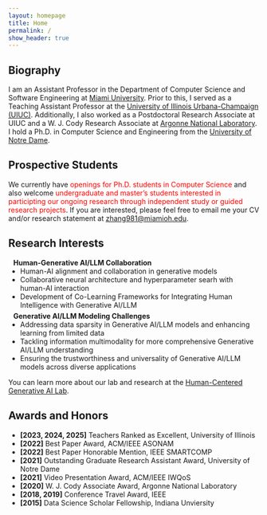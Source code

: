 ```yaml
---
layout: homepage
title: Home
permalink: /
show_header: true
---
```


## Biography


I am an Assistant Professor in the Department of Computer Science and Software Engineering at [Miami University](https://miamioh.edu/). Prior to this, I served as a Teaching Assistant Professor at the [University of Illinois Urbana-Champaign (UIUC)](https://illinois.edu/). Additionally, I also worked as a Postdoctoral Research Associate at UIUC and a W. J. Cody Research Associate at [Argonne National Laboratory](https://www.anl.gov/). I hold a Ph.D. in Computer Science and Engineering from the [University of Notre Dame](https://www.nd.edu/).


## Prospective Students


We currently have <span style="color: red;">openings for Ph.D. students in Computer Science</span> and also welcome <span style="color: red;">undergraduate and master’s students interested in participting our ongoing research through independent study or guided research projects</span>.
If you are interested, please feel free to email me your CV and/or research statement at <a href="mailto:zhang981@miamioh.edu">zhang981@miamioh.edu</a>.




## Research Interests
<h4 style="margin:0 10px 0;">Human-Generative AI/LLM Collaboration</h4>

<ul style="margin:0 0 5px;">
  <li><autocolor>Human-AI alignment and collaboration in generative models</autocolor></li>
  <li><autocolor>Collaborative neural architecture and hyperparameter searh with human-AI interaction</autocolor></li>
  <li><autocolor>Development of Co-Learning Frameworks for Integrating Human Intelligence with Generative AI/LLM</autocolor></li>
</ul>

<h4 style="margin:0 10px 0;">Generative AI/LLM Modeling Challenges</h4>

<ul style="margin:0 0 5px;">
  <li><autocolor>Addressing data sparsity in Generative AI/LLM models and enhancing learning from limited data</autocolor></li>
  <li><autocolor>Tackling information multimodality for more comprehensive Generative AI/LLM understanding</autocolor></li>
    <li><autocolor>Ensuring the trustworthiness and universality of Generative AI/LLM models across diverse applications</autocolor></li>
</ul>

You can learn more about our lab and research at the [Human-Centered Generative AI Lab](https://yznd42.github.io/research/).


## Awards and Honors

- **[2023, 2024, 2025]** Teachers Ranked as Excellent, University of Illinois
- **[2022]** Best Paper Award, ACM/IEEE ASONAM
- **[2022]** Best Paper Honorable Mention, IEEE SMARTCOMP
- **[2021]** Outstanding Graduate Research Assistant Award, University of Notre Dame 
- **[2021]** Video Presentation Award, ACM/IEEE IWQoS
- **[2020]** W. J. Cody Associate Award, Argonne National Laboratory
- **[2018, 2019]** Conference Travel Award, IEEE
- **[2015]** Data Science Scholar Fellowship, Indiana Unviersity

